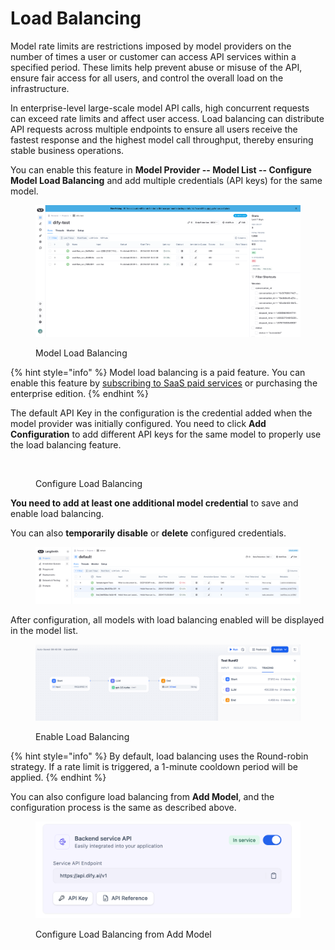 # Load Balancing

Model rate limits are restrictions imposed by model providers on the number of times a user or customer can access API services within a specified period. These limits help prevent abuse or misuse of the API, ensure fair access for all users, and control the overall load on the infrastructure.

In enterprise-level large-scale model API calls, high concurrent requests can exceed rate limits and affect user access. Load balancing can distribute API requests across multiple endpoints to ensure all users receive the fastest response and the highest model call throughput, thereby ensuring stable business operations.

You can enable this feature in **Model Provider -- Model List -- Configure Model Load Balancing** and add multiple credentials (API keys) for the same model.

<figure><img src="/en/.gitbook/assets/guides/model-configuration/image (2) (1) (1).png" alt="" width="563"><figcaption><p>Model Load Balancing</p></figcaption></figure>

{% hint style="info" %}
Model load balancing is a paid feature. You can enable this feature by [subscribing to SaaS paid services](../../getting-started/cloud.md#subscription-plans) or purchasing the enterprise edition.
{% endhint %}

The default API Key in the configuration is the credential added when the model provider was initially configured. You need to click **Add Configuration** to add different API keys for the same model to properly use the load balancing feature.

<figure><img src="/en/.gitbook/assets/guides/model-configuration/image (3) (1) (1).png" alt="" width="563"><figcaption><p>Configure Load Balancing</p></figcaption></figure>

**You need to add at least one additional model credential** to save and enable load balancing.

You can also **temporarily disable** or **delete** configured credentials.

<figure><img src="/en/.gitbook/assets/guides/model-configuration/image (7).png" alt="" width="563"><figcaption></figcaption></figure>

After configuration, all models with load balancing enabled will be displayed in the model list.

<figure><img src="/en/.gitbook/assets/guides/model-configuration/image (6).png" alt="" width="563"><figcaption><p>Enable Load Balancing</p></figcaption></figure>

{% hint style="info" %}
By default, load balancing uses the Round-robin strategy. If a rate limit is triggered, a 1-minute cooldown period will be applied.
{% endhint %}

You can also configure load balancing from **Add Model**, and the configuration process is the same as described above.

<figure><img src="/en/.gitbook/assets/guides/model-configuration/image (4).png" alt="" width="563"><figcaption><p>Configure Load Balancing from Add Model</p></figcaption></figure>
